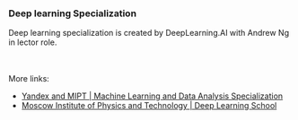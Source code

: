 ### Deep learning Specialization
Deep learning specialization is created by DeepLearning.AI with Andrew Ng in lector role.



<br/><br>
More links:
* [Yandex and MIPT | Machine Learning and Data Analysis Specialization](https://github.com/ShumilinDmA/ShumilinDmA/blob/main/MLandDA_specialization.md)
* [Moscow Institute of Physics and Technology | Deep Learning School](https://github.com/ShumilinDmA/ShumilinDmA/blob/main/DLS.md)

